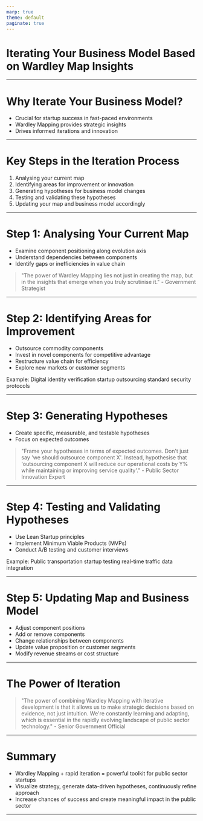 ```yaml
---
marp: true
theme: default
paginate: true
---
```


# Iterating Your Business Model Based on Wardley Map Insights

---

# Why Iterate Your Business Model?

- Crucial for startup success in fast-paced environments
- Wardley Mapping provides strategic insights
- Drives informed iterations and innovation

---

# Key Steps in the Iteration Process

1. Analysing your current map
2. Identifying areas for improvement or innovation
3. Generating hypotheses for business model changes
4. Testing and validating these hypotheses
5. Updating your map and business model accordingly

---

# Step 1: Analysing Your Current Map

- Examine component positioning along evolution axis
- Understand dependencies between components
- Identify gaps or inefficiencies in value chain

> "The power of Wardley Mapping lies not just in creating the map, but in the insights that emerge when you truly scrutinise it." - Government Strategist

---

# Step 2: Identifying Areas for Improvement

- Outsource commodity components
- Invest in novel components for competitive advantage
- Restructure value chain for efficiency
- Explore new markets or customer segments

Example: Digital identity verification startup outsourcing standard security protocols

---

# Step 3: Generating Hypotheses

- Create specific, measurable, and testable hypotheses
- Focus on expected outcomes

> "Frame your hypotheses in terms of expected outcomes. Don't just say 'we should outsource component X'. Instead, hypothesise that 'outsourcing component X will reduce our operational costs by Y% while maintaining or improving service quality'." - Public Sector Innovation Expert

---

# Step 4: Testing and Validating Hypotheses

- Use Lean Startup principles
- Implement Minimum Viable Products (MVPs)
- Conduct A/B testing and customer interviews

Example: Public transportation startup testing real-time traffic data integration

---

# Step 5: Updating Map and Business Model

- Adjust component positions
- Add or remove components
- Change relationships between components
- Update value proposition or customer segments
- Modify revenue streams or cost structure

---

# The Power of Iteration

> "The power of combining Wardley Mapping with iterative development is that it allows us to make strategic decisions based on evidence, not just intuition. We're constantly learning and adapting, which is essential in the rapidly evolving landscape of public sector technology." - Senior Government Official

---

# Summary

- Wardley Mapping + rapid iteration = powerful toolkit for public sector startups
- Visualize strategy, generate data-driven hypotheses, continuously refine approach
- Increase chances of success and create meaningful impact in the public sector

---